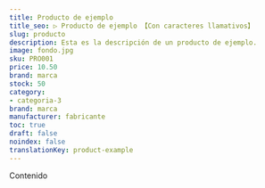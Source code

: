 ```yaml
---
title: Producto de ejemplo
title_seo: ▷ Producto de ejemplo 【Con caracteres llamativos】
slug: producto
description: Esta es la descripción de un producto de ejemplo.
image: fondo.jpg
sku: PRO001
price: 10.50
brand: marca
stock: 50
category:
- categoria-3
brand: marca
manufacturer: fabricante
toc: true
draft: false
noindex: false
translationKey: product-example
---
```

Contenido